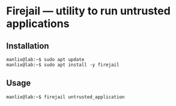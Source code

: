 # Firejail — utility to run untrusted applications

## Installation

```
manlix@lab:~$ sudo apt update
manlix@lab:~$ sudo apt install -y firejail
```

## Usage

```
manlix@lab:~$ firejail untrusted_application
```
